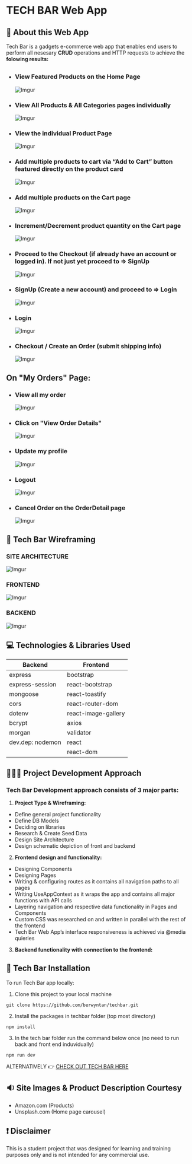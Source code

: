 # TECH BAR Web App

## 🧐 About this Web App

Tech Bar is a gadgets e-commerce web app that enables end users to perform all nesesary <b>CRUD</b> operations and HTTP requests to achieve the <b>folowing results:</b>

##

- ### View Featured Products on the Home Page
  ![Imgur](https://i.imgur.com/qommxji.png)
- ### View All Products & All Categories pages individually
  ![Imgur](https://i.imgur.com/NUCOnXw.png)
- ### View the individual Product Page
  ![Imgur](https://i.imgur.com/Q0xYLDC.png)
- ### Add multiple products to cart via <b>“Add to Cart”</b> button featured directly on the <b>product card</b>
  ![Imgur](https://i.imgur.com/xYirHLu.png)
- ### Add multiple products on the Cart page
  ![Imgur](https://i.imgur.com/Anxzjm6.png)
- ### Increment/Decrement product quantity on the Cart page
  ![Imgur](https://i.imgur.com/1nmmlsC.png)
- ### Proceed to the Checkout (if already have an account or logged in). If not just yet proceed to => SignUp
  ![Imgur](https://i.imgur.com/tWTOIWn.png)
- ### SignUp (Create a new account) and proceed to => Login
  ![Imgur](https://i.imgur.com/FhtXV6s.png)
- ### Login
  ![Imgur](https://i.imgur.com/EhO2knW.png)
- ### Checkout / Create an Order (submit shipping info)
  ![Imgur](https://i.imgur.com/GGNNyqO.png)

## On "My Orders" Page:

- ### View all my order

  ![Imgur](https://i.imgur.com/7Ihw0dB.png)

- ### Click on "View Order Details"

  ![Imgur](https://i.imgur.com/ZVyYkID.png)

- ### Update my profile

  ![Imgur](https://i.imgur.com/ULGzLs5.png)

- ### Logout

  ![Imgur](https://i.imgur.com/Ju8W8pc.png)

- ### <b>Cancel Order</b> on the OrderDetail page
  ![Imgur](https://i.imgur.com/yPbFxys.png)

## 🧩 Tech Bar Wireframing

### SITE ARCHITECTURE

![Imgur](https://i.imgur.com/wKRYVfi.png)

### FRONTEND

![Imgur](https://i.imgur.com/obGNZ9q.png)

### BACKEND

![Imgur](https://i.imgur.com/7VqdZAr.png)

## 💻 Technologies & Libraries Used

| <b>Backend</b>   | <b>Frontend</b>     |
| ---------------- | ------------------- |
| express          | bootstrap           |
| express-session  | react-bootstrap     |
| mongoose         | react-toastify      |
| cors             | react-router-dom    |
| dotenv           | react-image-gallery |
| bcrypt           | axios               |
| morgan           | validator           |
| dev.dep: nodemon | react               |
|                  | react-dom           |

## 👨🏽‍💻 Project Development Approach

### Tech Bar Development approach consists of 3 major parts:

1. <b>Project Type & Wireframing:</b>

- Define general project functionality
- Define DB Models
- Deciding on libraries
- Research & Create Seed Data
- Design Site Architecture
- Design schematic depiction of front and backend

2. <b>Frontend design and functionality:</b>

- Designing Components
- Designing Pages
- Writing & configuring routes as it contains all navigation paths to all pages
- Writing UseAppContext as it wraps the app and contains all major functions with API calls
- Layering navigation and respective data functionality in Pages and Components
- Custom CSS was researched on and written in parallel with the rest of the frontend
- Tech Bar Web App’s interface responsiveness is achieved via @media quieries

3. <b>Backend functionality with connection to the frontend:</b>

## 🧰 Tech Bar Installation

To run Tech Bar app locally:

1. Clone this project to your local machine

```
git clone https://github.com/berwyntan/techbar.git
```

2. Install the packages in techbar folder (top most directory)

```
npm install
```

3. In the tech bar folder run the command below once (no need to run back and front end induvidually)

```
npm run dev
```

ALTERNATIVELY
👉 [CHECK OUT TECH BAR HERE](https://sore-blue-turtle-hat.cyclic.app/)

## 🔉 Site Images & Product Description Courtesy

- Amazon.com (Products)
- Unsplash.com (Home page carousel)

## ❗ Disclaimer

This is a student project that was designed for learning and training purposes only and is not intended for any commercial use.

